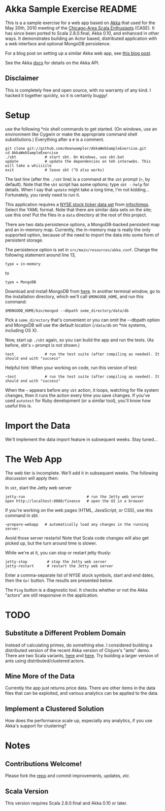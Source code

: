 # Akka Sample Exercise README 

This is a a sample exercise for a web app based on [Akka](http://akkasource.org) that
used for the May 20th, 2010 meeting of the [Chicago-Area Scala Enthusiasts](http://www.meetup.com/chicagoscala/) (CASE).
It has since been ported to Scala 2.8.0.final, Akka 0.10, and enhanced in other ways. It demonstrates building an Actor based, distributed application with a web interface and optional MongoDB persistence.

For a blog post on setting up a similar Akka web app, see [this blog post](http://roestenburg.agilesquad.com/2010/04/starting-with-akka-and-scala.html).

See the Akka [docs](http://doc.akkasource.org) for details on the Akka API.

## Disclaimer

This is completely free and open source, with no warranty of any kind. I hacked it together quickly, so it is certainly buggy!

# Setup

use the following *nix shell commands to get started. (On windows, use an environment like Cygwin or make the appropriate command shell substitutions.) Everything after a `#` is a comment.

    git clone git://github.com/deanwampler/AkkaWebSampleExercise.git
    cd AkkaWebSampleExercise
    ./sbt             # start sbt. On Windows, use sbt.bat
    update            # update the dependencies on teh interwebs. This will take a whiiiiile
    exit              # leave sbt (^D also works)
    
The last line (after the `./sbt` line) is a command at the `sbt` prompt (`>`, by default). Note that the `sbt` script has some options; type `sbt --help` for details. When I say that `update` might take a long time, I'm not kidding... Fortunately, you rarely need to run it.

This application requires a [NYSE stock ticker data set](http://infochimps.org/datasets/daily-1970-current-open-close-hi-low-and-volume-nyse-exchange-up--2) from [infochimps](http://infochimps.org). Select the YAML format. Note that there are similar data sets on the site; use this one! Put the files in a `data` directory at the root of this project.

There are two data persistence options, a MongoDB-backed persistent map and an in-memory map. Currently, the in-memory map is really the only supported option, because of the need to import the data into some form of persistent storage.

The persistence option is set in `src/main/resources/akka.conf`. Change the following statement around line 13,

    type = in-memory
    
to

    type = MongoDB

Download and install MongoDB from [here](http://www.mongodb.org/display/DOCS/Downloads). In another terminal window, go to the installation directory, which we'll call `$MONGODB_HOME`, and run this command:

    $MONGODB_HOME/bin/mongod --dbpath some_directory/data/db
    
Pick a `some_directory` that's convenient or you can omit the --dbpath option and MongoDB will use the default location (`/data/db` on *nix systems, including OS X).

Now, start up `./sbt` again, so you can build the app and run the tests. (As before, sbt's `>` prompt is not shown.)
     
    test              # run the test suite (after compiling as needed). It should end with "success"

Helpful hint: When your working on code, run this version of test:

    ~test             # run the test suite (after compiling as needed). It should end with "success"

When the `~` appears before any `sbt` action, it loops, watching for file system changes, then it runs the action every time you save changes. If you've used `autotest` for Ruby development (or a similar tool), you'll know how useful this is.

# Import the Data

We'll implement the data import feature in subsequent weeks. Stay tuned...


# The Web App

The web tier is incomplete. We'll add it in subsequent weeks. The following discussion will apply then:

In `sbt`, start the Jetty web server

    jetty-run                            # run the Jetty web server
    open http://localhost:8080/finance   # open the UI in a browser

If you're working on the web pages (HTML, JavaScript, or CSS), use this command in sbt.

    ~prepare-webapp   # automatically load any changes in the running server.
    
Avoid those server restarts! Note that Scala code changes will also get picked up, but the turn around time is slower.
    
While we're at it, you can stop or restart jetty thusly:

    jetty-stop         # stop the Jetty web server
    jetty-restart      # restart the Jetty web server

Enter a comma-separate list of NYSE stock symbols, start and end dates, then the `Go!` button. The results are presented below.


The `Ping` button is a diagnostic tool. It checks whether or not the Akka "actors" are still responsive in the application.


# TODO

## Substitute a Different Problem Domain

Instead of calculating primes, do something else. I considered building a distributed version of the recent Akka version of Clojure's "ants" demo. There are two Scala variants, [here](http://github.com/azzoti/ScalaAkkaAnts) and [here](http://github.com/pvlugter/ants). Try building a larger version of ants using distributed/clustered actors.

## Mine More of the Data

Currently the app just returns price data. There are other items in the data files that can be exploited, and various analytics can be applied to the data.

## Implement a Clustered Solution

How does the performance scale up, especially any analytics, if you use Akka's support for clustering?

# Notes

## Contributions Welcome!

Please fork the [repo](git://github.com/deanwampler/AkkaWebSampleExercise.git) and commit improvements, updates, *etc.*

## Scala Version

This version requires Scala 2.8.0.final and Akka 0.10 or later.
